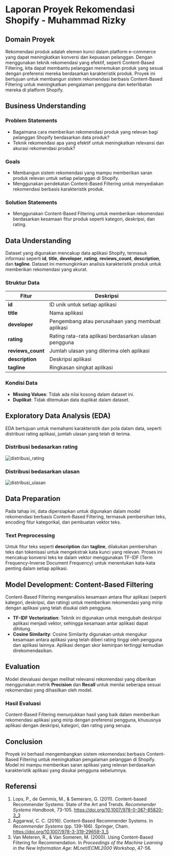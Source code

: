 # Laporan Proyek Rekomendasi Shopify - Muhammad Rizky

## Domain Proyek
Rekomendasi produk adalah elemen kunci dalam platform e-commerce yang dapat meningkatkan konversi dan kepuasan pelanggan. Dengan menggunakan teknik rekomendasi yang efektif, seperti Content-Based Filtering, kita dapat membantu pelanggan menemukan produk yang sesuai dengan preferensi mereka berdasarkan karakteristik produk. Proyek ini bertujuan untuk membangun sistem rekomendasi berbasis Content-Based Filtering untuk meningkatkan pengalaman pengguna dan keterlibatan mereka di platform Shopify.

## Business Understanding
### Problem Statements
- Bagaimana cara memberikan rekomendasi produk yang relevan bagi pelanggan Shopify berdasarkan data produk?
- Teknik rekomendasi apa yang efektif untuk meningkatkan relevansi dan akurasi rekomendasi produk?

### Goals
- Membangun sistem rekomendasi yang mampu memberikan saran produk relevan untuk setiap pelanggan di Shopify.
- Menggunakan pendekatan Content-Based Filtering untuk menyediakan rekomendasi berbasis karakteristik produk.

### Solution Statements
- Menggunakan Content-Based Filtering untuk memberikan rekomendasi berdasarkan kesamaan fitur produk seperti kategori, deskripsi, dan rating.

## Data Understanding
Dataset yang digunakan mencakup data aplikasi Shopify, termasuk informasi seperti **id**, **title**, **developer**, **rating**, **reviews_count**, **description**, dan **tagline**. Dataset ini memungkinkan analisis karakteristik produk untuk memberikan rekomendasi yang akurat.

### Struktur Data
| **Fitur**         | **Deskripsi**                                                               |
|-------------------|-----------------------------------------------------------------------------|
| **id**            | ID unik untuk setiap aplikasi                                               |
| **title**         | Nama aplikasi                                                               |
| **developer**     | Pengembang atau perusahaan yang membuat aplikasi                            |
| **rating**        | Rating rata-rata aplikasi berdasarkan ulasan pengguna                       |
| **reviews_count** | Jumlah ulasan yang diterima oleh aplikasi                                   |
| **description**   | Deskripsi aplikasi                                                          |
| **tagline**       | Ringkasan singkat aplikasi                                                  |

### Kondisi Data
- **Missing Values**: Tidak ada nilai kosong dalam dataset ini.
- **Duplikat**: Tidak ditemukan data duplikat dalam dataset.

## Exploratory Data Analysis (EDA)
EDA bertujuan untuk memahami karakteristik dan pola dalam data, seperti distribusi rating aplikasi, jumlah ulasan yang telah di terima.

### Distribusi bedasarkan rating
![distribusi_rating](https://github.com/user-attachments/assets/c4e18652-b3d3-46fe-afd7-ab996db6873f)

### Distribusi bedasarkan ulasan
![distribusi_ulasan](https://github.com/user-attachments/assets/fd1f2956-e599-4cca-af99-f4f8182377fa)


## Data Preparation
Pada tahap ini, data dipersiapkan untuk digunakan dalam model rekomendasi berbasis Content-Based Filtering, termasuk pembersihan teks, encoding fitur kategorikal, dan pembuatan vektor teks.

### Text Preprocessing
Untuk fitur teks seperti **description** dan **tagline**, dilakukan pembersihan teks dan tokenisasi untuk mengekstrak kata kunci yang relevan. Proses ini mencakup konversi teks ke dalam vektor menggunakan TF-IDF (Term Frequency-Inverse Document Frequency) untuk menentukan kata-kata penting dalam setiap aplikasi.


## Model Development: Content-Based Filtering
Content-Based Filtering menganalisis kesamaan antara fitur aplikasi (seperti kategori, deskripsi, dan rating) untuk memberikan rekomendasi yang mirip dengan aplikasi yang telah disukai oleh pengguna.

- **TF-IDF Vectorization**: Teknik ini digunakan untuk mengubah deskripsi aplikasi menjadi vektor, sehingga kesamaan antar aplikasi dapat dihitung.
- **Cosine Similarity**: Cosine Similarity digunakan untuk mengukur kesamaan antara aplikasi yang telah diberi rating tinggi oleh pengguna dan aplikasi lainnya. Aplikasi dengan skor kemiripan tertinggi kemudian direkomendasikan.

## Evaluation
Model dievaluasi dengan melihat relevansi rekomendasi yang diberikan menggunakan metrik **Precision** dan **Recall** untuk menilai seberapa sesuai rekomendasi yang dihasilkan oleh model.

### Hasil Evaluasi
Content-Based Filtering menunjukkan hasil yang baik dalam memberikan rekomendasi aplikasi yang mirip dengan preferensi pengguna, khususnya aplikasi dengan deskripsi, kategori, dan rating yang serupa.

## Conclusion
Proyek ini berhasil mengembangkan sistem rekomendasi berbasis Content-Based Filtering untuk meningkatkan pengalaman pelanggan di Shopify. Model ini mampu memberikan saran aplikasi yang relevan berdasarkan karakteristik aplikasi yang disukai pengguna sebelumnya.



## Referensi
1. Lops, P., de Gemmis, M., & Semeraro, G. (2011). Content-based Recommender Systems: State of the Art and Trends. *Recommender Systems Handbook*, 73-105. https://doi.org/10.1007/978-0-387-85820-3_3
2. Aggarwal, C. C. (2016). Content-Based Recommender Systems. In *Recommender Systems* (pp. 139-166). Springer, Cham. https://doi.org/10.1007/978-3-319-29659-3_5
3. Van Meteren, R., & Van Someren, M. (2000). Using Content-Based Filtering for Recommendation. In *Proceedings of the Machine Learning in the New Information Age: MLnet/ECML2000 Workshop*, 47-56.
